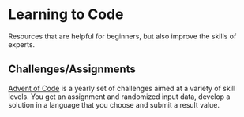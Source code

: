 # Learning to Code

Resources that are helpful for beginners, but also improve the skills of experts.

## Challenges/Assignments

[Advent of Code](http://adventofcode.com/) is a yearly set of challenges aimed at a variety of skill levels. 
You get an assignment and randomized input data, develop a solution in a language that you choose and submit a result value.
